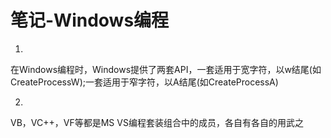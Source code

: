 # 笔记-Windows编程

1.

在Windows编程时，Windows提供了两套API，一套适用于宽字符，以w结尾(如CreateProcessW);一套适用于窄字符，以A结尾(如CreateProcessA)

2.

VB，VC++，VF等都是MS VS编程套装组合中的成员，各自有各自的用武之